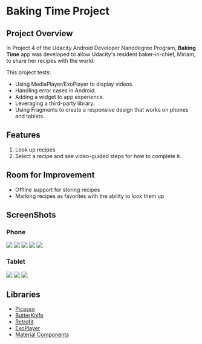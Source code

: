# Baking Time Project

## Project Overview
In Project 4 of the Udacity Android Developer Nanodegree Program, **Baking Time** app was developed to allow Udacity's resident baker-in-chief, Miriam, to 
share her recipes with the world.

This project tests:
- Using MediaPlayer/ExoPlayer to display videos.
- Handling error cases in Android.
- Adding a widget to app experience.
- Leveraging a third-party library.
- Using Fragments to create a responsive design that works on phones and tablets.


## Features

1) Look up recipes
2) Select a recipe and see video-guided steps for how to complete it.

## Room for Improvement
- Offline support for storing recipes
- Marking recipes as favorites with the ability to look them up

## ScreenShots

### Phone
![](app/src/main/res/drawable-nodpi/phone_recipes.png) 
![](app/src/main/res/drawable-nodpi/phone_recipe_details.png)
![](app/src/main/res/drawable-nodpi/phone_recipe_step.png)
![](app/src/main/res/drawable-nodpi/phone_widget.png)
![](app/src/main/res/drawable-nodpi/phone_recipe_video.png)

### Tablet
![](app/src/main/res/drawable-nodpi/tablet_recipes.png) 
![](app/src/main/res/drawable-nodpi/tablet_recipe_details.png)
![](app/src/main/res/drawable-nodpi/tablet_widget.png)

## Libraries
* [Picasso](https://github.com/square/picasso)
* [ButterKnife](https://github.com/JakeWharton/butterknife)
* [Retrofit](https://square.github.io/retrofit/)
* [ExoPlayer](https://github.com/google/ExoPlayer)
* [Material Components](https://github.com/material-components/material-components-android)
